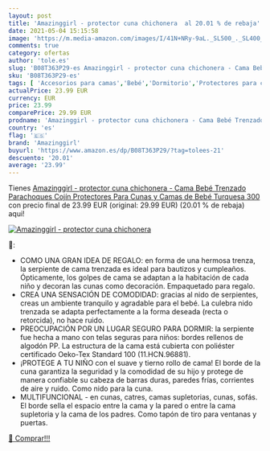 ```yaml
---
layout: post
title: 'Amazinggirl - protector cuna chichonera  al 20.01 % de rebaja'
date: 2021-05-04 15:15:58
image: 'https://m.media-amazon.com/images/I/41N+NRy-9aL._SL500_._SL400_.jpg'
comments: true
category: ofertas
author: 'tole.es'
slug: 'B08T363P29-es Amazinggirl - protector cuna chichonera - Cama Bebé...'
sku: 'B08T363P29-es'
tags: [ 'Accesorios para camas','Bebé','Dormitorio','Protectores para cunas y camas de bebé','Ropa de cama','amazinggirl','bebé', ]
actualPrice: 23.99 EUR
currency: EUR
price: 23.99
comparePrice: 29.99 EUR
prodname: 'Amazinggirl - protector cuna chichonera - Cama Bebé Trenzado Parachoques Cojín Protectores Para Cunas y Camas de Bebé  Turquesa  300 '
country: 'es'
flag: '🇪🇸'
brand: 'Amazinggirl'
buyurl: 'https://www.amazon.es/dp/B08T363P29/?tag=tolees-21'
descuento: '20.01'
average: '23.99'
---
```


Tienes [Amazinggirl - protector cuna chichonera - Cama Bebé Trenzado Parachoques Cojín Protectores Para Cunas y Camas de Bebé  Turquesa  300 ](https://www.amazon.es/dp/B08T363P29/?tag=tolees-21) con precio final de  23.99 EUR (original: 29.99 EUR) (20.01 %  de rebaja) aqui!

[![Amazinggirl - protector cuna chichonera ](https://m.media-amazon.com/images/I/41N+NRy-9aL._SL500_._SL400_.jpg)](https://www.amazon.es/dp/B08T363P29/?tag=tolees-21)

🔎:

- COMO UNA GRAN IDEA DE REGALO: en forma de una hermosa trenza, la serpiente de cama trenzada es ideal para bautizos y cumpleaños. Ópticamente, los golpes de cama se adaptan a la habitación de cada niño y decoran las cunas como decoración. Empaquetado para regalo.
- CREA UNA SENSACIÓN DE COMODIDAD: gracias al nido de serpientes, creas un ambiente tranquilo y agradable para el bebé. La culebra nido trenzada se adapta perfectamente a la forma deseada (recta o retorcida), no hace ruido.
- PREOCUPACIÓN POR UN LUGAR SEGURO PARA DORMIR: la serpiente fue hecha a mano con telas seguras para niños: bordes rellenos de algodón PP. La estructura de la cama está cubierta con poliéster certificado Oeko-Tex Standard 100 (11.HCN.96881).
- ¡PROTEGE A TU NIÑO con el suave y tierno rollo de cama! El borde de la cuna garantiza la seguridad y la comodidad de su hijo y protege de manera confiable su cabeza de barras duras, paredes frías, corrientes de aire y ruido. Como nido para la cuna.
- MULTIFUNCIONAL - en cunas, catres, camas supletorias, cunas, sofás. El borde sella el espacio entre la cama y la pared o entre la cama supletoria y la cama de los padres. Como tapón de tiro para ventanas y puertas.

[🛒 Comprar!!!](https://www.amazon.es/dp/B08T363P29/?tag=tolees-21)
